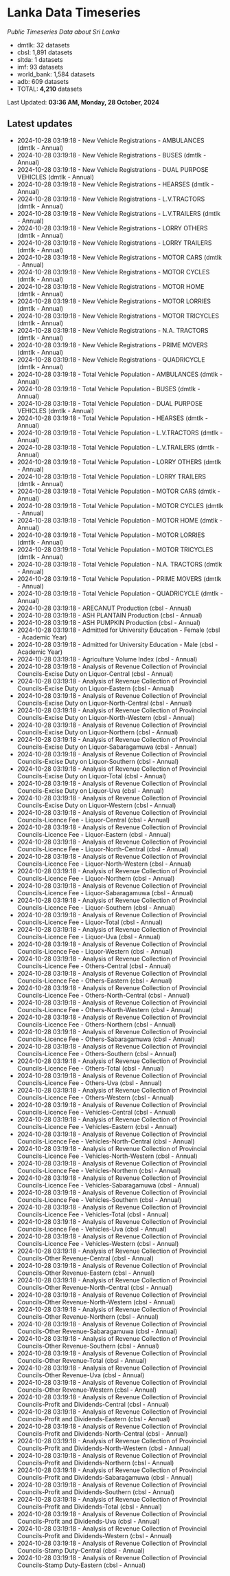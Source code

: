 # Lanka Data Timeseries
*Public Timeseries Data about Sri Lanka*

* dmtlk: 32 datasets
* cbsl: 1,891 datasets
* sltda: 1 datasets
* imf: 93 datasets
* world_bank: 1,584 datasets
* adb: 609 datasets
* TOTAL: **4,210** datasets

Last Updated: **03:36 AM, Monday, 28 October, 2024**

## Latest updates

* 2024-10-28 03:19:18 - New Vehicle Registrations - AMBULANCES (dmtlk - Annual)
* 2024-10-28 03:19:18 - New Vehicle Registrations - BUSES (dmtlk - Annual)
* 2024-10-28 03:19:18 - New Vehicle Registrations - DUAL PURPOSE VEHICLES (dmtlk - Annual)
* 2024-10-28 03:19:18 - New Vehicle Registrations - HEARSES (dmtlk - Annual)
* 2024-10-28 03:19:18 - New Vehicle Registrations - L.V.TRACTORS (dmtlk - Annual)
* 2024-10-28 03:19:18 - New Vehicle Registrations - L.V.TRAILERS (dmtlk - Annual)
* 2024-10-28 03:19:18 - New Vehicle Registrations - LORRY OTHERS (dmtlk - Annual)
* 2024-10-28 03:19:18 - New Vehicle Registrations - LORRY TRAILERS (dmtlk - Annual)
* 2024-10-28 03:19:18 - New Vehicle Registrations - MOTOR CARS (dmtlk - Annual)
* 2024-10-28 03:19:18 - New Vehicle Registrations - MOTOR CYCLES (dmtlk - Annual)
* 2024-10-28 03:19:18 - New Vehicle Registrations - MOTOR HOME (dmtlk - Annual)
* 2024-10-28 03:19:18 - New Vehicle Registrations - MOTOR LORRIES (dmtlk - Annual)
* 2024-10-28 03:19:18 - New Vehicle Registrations - MOTOR TRICYCLES (dmtlk - Annual)
* 2024-10-28 03:19:18 - New Vehicle Registrations - N.A. TRACTORS (dmtlk - Annual)
* 2024-10-28 03:19:18 - New Vehicle Registrations - PRIME MOVERS (dmtlk - Annual)
* 2024-10-28 03:19:18 - New Vehicle Registrations - QUADRICYCLE (dmtlk - Annual)
* 2024-10-28 03:19:18 - Total Vehicle Population - AMBULANCES (dmtlk - Annual)
* 2024-10-28 03:19:18 - Total Vehicle Population - BUSES (dmtlk - Annual)
* 2024-10-28 03:19:18 - Total Vehicle Population - DUAL PURPOSE VEHICLES (dmtlk - Annual)
* 2024-10-28 03:19:18 - Total Vehicle Population - HEARSES (dmtlk - Annual)
* 2024-10-28 03:19:18 - Total Vehicle Population - L.V.TRACTORS (dmtlk - Annual)
* 2024-10-28 03:19:18 - Total Vehicle Population - L.V.TRAILERS (dmtlk - Annual)
* 2024-10-28 03:19:18 - Total Vehicle Population - LORRY OTHERS (dmtlk - Annual)
* 2024-10-28 03:19:18 - Total Vehicle Population - LORRY TRAILERS (dmtlk - Annual)
* 2024-10-28 03:19:18 - Total Vehicle Population - MOTOR CARS (dmtlk - Annual)
* 2024-10-28 03:19:18 - Total Vehicle Population - MOTOR CYCLES (dmtlk - Annual)
* 2024-10-28 03:19:18 - Total Vehicle Population - MOTOR HOME (dmtlk - Annual)
* 2024-10-28 03:19:18 - Total Vehicle Population - MOTOR LORRIES (dmtlk - Annual)
* 2024-10-28 03:19:18 - Total Vehicle Population - MOTOR TRICYCLES (dmtlk - Annual)
* 2024-10-28 03:19:18 - Total Vehicle Population - N.A. TRACTORS (dmtlk - Annual)
* 2024-10-28 03:19:18 - Total Vehicle Population - PRIME MOVERS (dmtlk - Annual)
* 2024-10-28 03:19:18 - Total Vehicle Population - QUADRICYCLE (dmtlk - Annual)
* 2024-10-28 03:19:18 - ARECANUT Production (cbsl - Annual)
* 2024-10-28 03:19:18 - ASH PLANTAIN Production (cbsl - Annual)
* 2024-10-28 03:19:18 - ASH PUMPKIN Production (cbsl - Annual)
* 2024-10-28 03:19:18 - Admitted for University Education - Female (cbsl - Academic Year)
* 2024-10-28 03:19:18 - Admitted for University Education - Male (cbsl - Academic Year)
* 2024-10-28 03:19:18 - Agriculture Volume Index (cbsl - Annual)
* 2024-10-28 03:19:18 - Analysis of Revenue Collection of Provincial Councils-Excise Duty on Liquor-Central (cbsl - Annual)
* 2024-10-28 03:19:18 - Analysis of Revenue Collection of Provincial Councils-Excise Duty on Liquor-Eastern (cbsl - Annual)
* 2024-10-28 03:19:18 - Analysis of Revenue Collection of Provincial Councils-Excise Duty on Liquor-North-Central (cbsl - Annual)
* 2024-10-28 03:19:18 - Analysis of Revenue Collection of Provincial Councils-Excise Duty on Liquor-North-Western (cbsl - Annual)
* 2024-10-28 03:19:18 - Analysis of Revenue Collection of Provincial Councils-Excise Duty on Liquor-Northern (cbsl - Annual)
* 2024-10-28 03:19:18 - Analysis of Revenue Collection of Provincial Councils-Excise Duty on Liquor-Sabaragamuwa (cbsl - Annual)
* 2024-10-28 03:19:18 - Analysis of Revenue Collection of Provincial Councils-Excise Duty on Liquor-Southern (cbsl - Annual)
* 2024-10-28 03:19:18 - Analysis of Revenue Collection of Provincial Councils-Excise Duty on Liquor-Total (cbsl - Annual)
* 2024-10-28 03:19:18 - Analysis of Revenue Collection of Provincial Councils-Excise Duty on Liquor-Uva (cbsl - Annual)
* 2024-10-28 03:19:18 - Analysis of Revenue Collection of Provincial Councils-Excise Duty on Liquor-Western (cbsl - Annual)
* 2024-10-28 03:19:18 - Analysis of Revenue Collection of Provincial Councils-Licence Fee - Liquor-Central (cbsl - Annual)
* 2024-10-28 03:19:18 - Analysis of Revenue Collection of Provincial Councils-Licence Fee - Liquor-Eastern (cbsl - Annual)
* 2024-10-28 03:19:18 - Analysis of Revenue Collection of Provincial Councils-Licence Fee - Liquor-North-Central (cbsl - Annual)
* 2024-10-28 03:19:18 - Analysis of Revenue Collection of Provincial Councils-Licence Fee - Liquor-North-Western (cbsl - Annual)
* 2024-10-28 03:19:18 - Analysis of Revenue Collection of Provincial Councils-Licence Fee - Liquor-Northern (cbsl - Annual)
* 2024-10-28 03:19:18 - Analysis of Revenue Collection of Provincial Councils-Licence Fee - Liquor-Sabaragamuwa (cbsl - Annual)
* 2024-10-28 03:19:18 - Analysis of Revenue Collection of Provincial Councils-Licence Fee - Liquor-Southern (cbsl - Annual)
* 2024-10-28 03:19:18 - Analysis of Revenue Collection of Provincial Councils-Licence Fee - Liquor-Total (cbsl - Annual)
* 2024-10-28 03:19:18 - Analysis of Revenue Collection of Provincial Councils-Licence Fee - Liquor-Uva (cbsl - Annual)
* 2024-10-28 03:19:18 - Analysis of Revenue Collection of Provincial Councils-Licence Fee - Liquor-Western (cbsl - Annual)
* 2024-10-28 03:19:18 - Analysis of Revenue Collection of Provincial Councils-Licence Fee - Others-Central (cbsl - Annual)
* 2024-10-28 03:19:18 - Analysis of Revenue Collection of Provincial Councils-Licence Fee - Others-Eastern (cbsl - Annual)
* 2024-10-28 03:19:18 - Analysis of Revenue Collection of Provincial Councils-Licence Fee - Others-North-Central (cbsl - Annual)
* 2024-10-28 03:19:18 - Analysis of Revenue Collection of Provincial Councils-Licence Fee - Others-North-Western (cbsl - Annual)
* 2024-10-28 03:19:18 - Analysis of Revenue Collection of Provincial Councils-Licence Fee - Others-Northern (cbsl - Annual)
* 2024-10-28 03:19:18 - Analysis of Revenue Collection of Provincial Councils-Licence Fee - Others-Sabaragamuwa (cbsl - Annual)
* 2024-10-28 03:19:18 - Analysis of Revenue Collection of Provincial Councils-Licence Fee - Others-Southern (cbsl - Annual)
* 2024-10-28 03:19:18 - Analysis of Revenue Collection of Provincial Councils-Licence Fee - Others-Total (cbsl - Annual)
* 2024-10-28 03:19:18 - Analysis of Revenue Collection of Provincial Councils-Licence Fee - Others-Uva (cbsl - Annual)
* 2024-10-28 03:19:18 - Analysis of Revenue Collection of Provincial Councils-Licence Fee - Others-Western (cbsl - Annual)
* 2024-10-28 03:19:18 - Analysis of Revenue Collection of Provincial Councils-Licence Fee - Vehicles-Central (cbsl - Annual)
* 2024-10-28 03:19:18 - Analysis of Revenue Collection of Provincial Councils-Licence Fee - Vehicles-Eastern (cbsl - Annual)
* 2024-10-28 03:19:18 - Analysis of Revenue Collection of Provincial Councils-Licence Fee - Vehicles-North-Central (cbsl - Annual)
* 2024-10-28 03:19:18 - Analysis of Revenue Collection of Provincial Councils-Licence Fee - Vehicles-North-Western (cbsl - Annual)
* 2024-10-28 03:19:18 - Analysis of Revenue Collection of Provincial Councils-Licence Fee - Vehicles-Northern (cbsl - Annual)
* 2024-10-28 03:19:18 - Analysis of Revenue Collection of Provincial Councils-Licence Fee - Vehicles-Sabaragamuwa (cbsl - Annual)
* 2024-10-28 03:19:18 - Analysis of Revenue Collection of Provincial Councils-Licence Fee - Vehicles-Southern (cbsl - Annual)
* 2024-10-28 03:19:18 - Analysis of Revenue Collection of Provincial Councils-Licence Fee - Vehicles-Total (cbsl - Annual)
* 2024-10-28 03:19:18 - Analysis of Revenue Collection of Provincial Councils-Licence Fee - Vehicles-Uva (cbsl - Annual)
* 2024-10-28 03:19:18 - Analysis of Revenue Collection of Provincial Councils-Licence Fee - Vehicles-Western (cbsl - Annual)
* 2024-10-28 03:19:18 - Analysis of Revenue Collection of Provincial Councils-Other Revenue-Central (cbsl - Annual)
* 2024-10-28 03:19:18 - Analysis of Revenue Collection of Provincial Councils-Other Revenue-Eastern (cbsl - Annual)
* 2024-10-28 03:19:18 - Analysis of Revenue Collection of Provincial Councils-Other Revenue-North-Central (cbsl - Annual)
* 2024-10-28 03:19:18 - Analysis of Revenue Collection of Provincial Councils-Other Revenue-North-Western (cbsl - Annual)
* 2024-10-28 03:19:18 - Analysis of Revenue Collection of Provincial Councils-Other Revenue-Northern (cbsl - Annual)
* 2024-10-28 03:19:18 - Analysis of Revenue Collection of Provincial Councils-Other Revenue-Sabaragamuwa (cbsl - Annual)
* 2024-10-28 03:19:18 - Analysis of Revenue Collection of Provincial Councils-Other Revenue-Southern (cbsl - Annual)
* 2024-10-28 03:19:18 - Analysis of Revenue Collection of Provincial Councils-Other Revenue-Total (cbsl - Annual)
* 2024-10-28 03:19:18 - Analysis of Revenue Collection of Provincial Councils-Other Revenue-Uva (cbsl - Annual)
* 2024-10-28 03:19:18 - Analysis of Revenue Collection of Provincial Councils-Other Revenue-Western (cbsl - Annual)
* 2024-10-28 03:19:18 - Analysis of Revenue Collection of Provincial Councils-Profit and Dividends-Central (cbsl - Annual)
* 2024-10-28 03:19:18 - Analysis of Revenue Collection of Provincial Councils-Profit and Dividends-Eastern (cbsl - Annual)
* 2024-10-28 03:19:18 - Analysis of Revenue Collection of Provincial Councils-Profit and Dividends-North-Central (cbsl - Annual)
* 2024-10-28 03:19:18 - Analysis of Revenue Collection of Provincial Councils-Profit and Dividends-North-Western (cbsl - Annual)
* 2024-10-28 03:19:18 - Analysis of Revenue Collection of Provincial Councils-Profit and Dividends-Northern (cbsl - Annual)
* 2024-10-28 03:19:18 - Analysis of Revenue Collection of Provincial Councils-Profit and Dividends-Sabaragamuwa (cbsl - Annual)
* 2024-10-28 03:19:18 - Analysis of Revenue Collection of Provincial Councils-Profit and Dividends-Southern (cbsl - Annual)
* 2024-10-28 03:19:18 - Analysis of Revenue Collection of Provincial Councils-Profit and Dividends-Total (cbsl - Annual)
* 2024-10-28 03:19:18 - Analysis of Revenue Collection of Provincial Councils-Profit and Dividends-Uva (cbsl - Annual)
* 2024-10-28 03:19:18 - Analysis of Revenue Collection of Provincial Councils-Profit and Dividends-Western (cbsl - Annual)
* 2024-10-28 03:19:18 - Analysis of Revenue Collection of Provincial Councils-Stamp Duty-Central (cbsl - Annual)
* 2024-10-28 03:19:18 - Analysis of Revenue Collection of Provincial Councils-Stamp Duty-Eastern (cbsl - Annual)